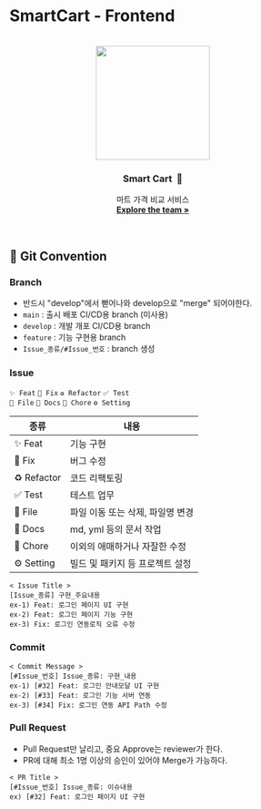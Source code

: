 # SmartCart - Frontend

<br>
<div align="center">
  <img src="https://github.com/user-attachments/assets/8d7b601b-3f10-4bdd-85ab-f2e08e56193b" width="200" height="200" />
  <h3 align="center">Smart Cart&nbsp;&nbsp;🛒</h3>
  <p align="center">
    마트 가격 비교 서비스<br>
    <a href="https://github.com/KMS-SmartCart"><strong>Explore the team »</strong></a>
  </p>
</div>
<br>

## 🤝 Git Convention

### Branch
- 반드시 "develop"에서 뻗어나와 develop으로 "merge" 되어야한다.
- `main` : 출시 배포 CI/CD용 branch (미사용)
- `develop` : 개발 개포 CI/CD용 branch
- `feature` : 기능 구현용 branch
- `Issue_종류/#Issue_번호` : branch 생성

### Issue
`✨ Feat`  `🐛 Fix`  `♻️ Refactor`  `✅ Test`<br>
`📁 File`  `📝 Docs`  `🔧 Chore`  `⚙️ Setting`

| 종류             | 내용                                             |
|----------------| ------------------------------------------------ |
| ✨ Feat         | 기능 구현                                          |
| 🐛 Fix         | 버그 수정                                           |
| ♻️ Refactor    | 코드 리팩토링                                         |
| ✅ Test         | 테스트 업무                                        |
| 📁 File        | 파일 이동 또는 삭제, 파일명 변경                         |
| 📝 Docs        | md, yml 등의 문서 작업                               |
| 🔧 Chore       | 이외의 애매하거나 자잘한 수정                            |
| ⚙️ Setting     | 빌드 및 패키지 등 프로젝트 설정                           |

```
< Issue Title >
[Issue_종류] 구현_주요내용
ex-1) Feat: 로그인 페이지 UI 구현
ex-2) Feat: 로그인 페이지 기능 구현
ex-3) Fix: 로그인 연동로직 오류 수정
```

### Commit
```
< Commit Message >
[#Issue_번호] Issue_종류: 구현_내용
ex-1) [#32] Feat: 로그인 안내모달 UI 구현
ex-2) [#33] Feat: 로그인 기능 서버 연동
ex-3) [#34] Fix: 로그인 연동 API Path 수정
```

### Pull Request
- Pull Request만 날리고, 중요 Approve는 reviewer가 한다.
- PR에 대해 최소 1명 이상의 승인이 있어야 Merge가 가능하다.
```
< PR Title >
[#Issue_번호] Issue_종류: 이슈내용
ex) [#32] Feat: 로그인 페이지 UI 구현
```